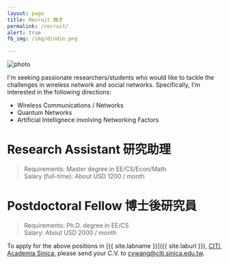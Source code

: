 ```yaml
---
layout: page
title: Recruit 徵才
permalink: /recruit/
alert: true
fb_img: /img/dindin.png

---
```

<img src="../img/dindin.png" alt="photo" />

I'm seeking passionate researchers/students who would like to tackle the challenges in wireless network and social networks. Specifically, I'm interested in the following directions:

* Wireless Communications / Networks
* Quantum Networks
* Artificial Intellignece involving Networking Factors

# Research Assistant 研究助理

> Requirements: Master degree in EE/CS/Econ/Math  
> Salary (full-time): About USD 1200 / month

# Postdoctoral Fellow 博士後研究員

> Requirements: Ph.D. degree in EE/CS  
> Salary: About USD 2000 / month

To apply for the above positions in [{{ site.labname }}]({{ site.laburl }}), [CITI, Academia Sinica](http://citi.sinica.edu.tw), please send your C.V. to <cywang@citi.sinica.edu.tw>.

<div id="fb-root"></div>
<script>(function(d, s, id) {
  var js, fjs = d.getElementsByTagName(s)[0];
  if (d.getElementById(id)) return;
  js = d.createElement(s); js.id = id;
  js.src = "//connect.facebook.net/zh_TW/sdk.js#xfbml=1&version=v2.4";
  fjs.parentNode.insertBefore(js, fjs);
}(document, 'script', 'facebook-jssdk'));</script>
<div class="fb-share-button" data-href="http://tom.ky/recruit/" data-layout="button"></div>
